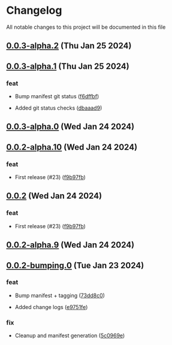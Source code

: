 
# Changelog

All notable changes to this project will be documented in this file


## [0.0.3-alpha.2](https://github.com/cp-utils/gitversion/compare/0.0.3-alpha.1...0.0.3-alpha.2) (Thu Jan 25 2024)

## [0.0.3-alpha.1](https://github.com/cp-utils/gitversion/compare/0.0.3-alpha.0...0.0.3-alpha.1) (Thu Jan 25 2024)

### feat

* Bump manifest git status ([f6dffbf](https://github.com/cp-utils/gitversion/commit/f6dffbf041847576c867857743ae5cecdc38c66c))

* Added git status checks ([dbaaad9](https://github.com/cp-utils/gitversion/commit/dbaaad9b1c281690d2f84caf0fbb8240e3e767a5))

## [0.0.3-alpha.0](https://github.com/cp-utils/gitversion/compare/0.0.2...0.0.3-alpha.0) (Wed Jan 24 2024)

## [0.0.2-alpha.10](https://github.com/cp-utils/gitversion/compare/0.0.2-alpha.9...0.0.2-alpha.10) (Wed Jan 24 2024)

### feat

* First release (#23) ([f9b97fb](https://github.com/cp-utils/gitversion/commit/f9b97fba8a1ff8b66e1682997a5308159ca13b24))

## [0.0.2](https://github.com/cp-utils/gitversion/compare/0.0.1...0.0.2) (Wed Jan 24 2024)

### feat

* First release (#23) ([f9b97fb](https://github.com/cp-utils/gitversion/commit/f9b97fba8a1ff8b66e1682997a5308159ca13b24))

## [0.0.2-alpha.9](https://github.com/cp-utils/gitversion/compare/0.0.2-alpha.8...0.0.2-alpha.9) (Wed Jan 24 2024)

## [0.0.2-bumping.0](https://github.com/cp-utils/gitversion/compare/0.0.1...0.0.2-bumping.0) (Tue Jan 23 2024)

### feat

* Bump manifest + tagging ([73dd8c0](https://github.com/cp-utils/gitversion/commit/73dd8c0be90b240fdaccd12347ff9ad5b44843b8))

* Added change logs ([e9751fe](https://github.com/cp-utils/gitversion/commit/e9751fec4a7c46b819cf32347e42d73dbca0278a))

### fix

* Cleanup and manifest generation ([5c0969e](https://github.com/cp-utils/gitversion/commit/5c0969e6ff54ddadc5591510ea8c6d9208b9f72c))

